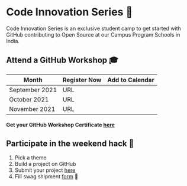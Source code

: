 # Code Innovation Series 🎉
Code Innovation Series is an exclusive student camp to get started with GitHub contributing to Open Source at our Campus Program Schools in India. 

## Attend a GitHub Workshop 🎓
| Month      | Register Now | Add to Calendar |
| ----------- | ----------- | ------------- |
| September 2021      | URL       |  |
| October 2021   | URL        |  |
| November 2021   | URL        |  |

#### Get your GitHub Workshop Certificate [here](https://education.github.com/)

## Participate in the weekend hack 🚀

1. Pick a theme
2. Build a project on GitHub
3. Submit your project [here](https://github.com/GitHub-Campus-Program-India/September2021/issues/new/choose)
4. Fill swag shipment [form]() 🎁
